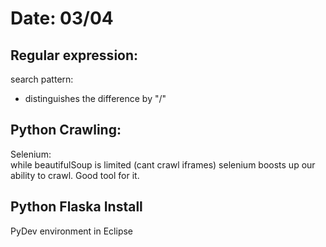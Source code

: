 # Date: 03/04  

## Regular expression:  
search pattern:  
  * distinguishes the difference by "/"  

## Python Crawling:   
Selenium:   
while beautifulSoup is limited (cant crawl iframes) selenium boosts up our ability to crawl. Good tool for it.  

## Python Flaska Install
PyDev environment in Eclipse  

